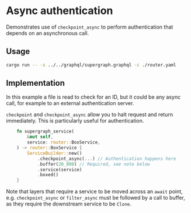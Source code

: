 # Async authentication

Demonstrates use of `checkpoint_async` to perform authentication that depends on an asynchronous call.

## Usage

```bash
cargo run -- -s ../../graphql/supergraph.graphql -c ./router.yaml
```

## Implementation

In this example a file is read to check for an ID, but it could be any async call, for example to an external
authentication server.

`checkpoint` and `checkpoint_async` allow you to halt request and return immediately. This is particularly useful for authentication.

```rust
    fn supergraph_service(
        &mut self,
        service: router::BoxService,
    ) -> router::BoxService {
        ServiceBuilder::new()
            .checkpoint_async(...) // Authentication happens here
            .buffer(20_000) // Required, see note below
            .service(service)
            .boxed()
    }
```

Note that layers that require a service to be moved across an `await` point, e.g. `checkpoint_async` or `filter_async`
must be followed by a call to buffer, as they require the downstream service to be `Clone`.
